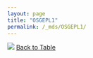 ```yaml
---
layout: page
title: "OSGEPL1"
permalink: /_mds/OSGEPL1/
---
```


![](../../alns_9.28.22/aln_5HSAA075588_0.989.png?raw=true
)
[Back to Table](../../display)
